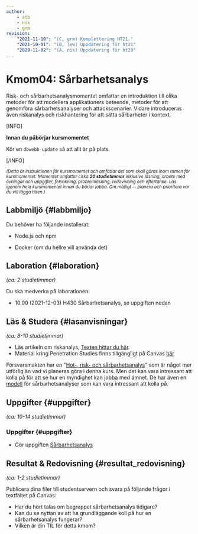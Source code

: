 ```yaml
---
author:
    - atb
    - nik
    - grm
revision:
    "2021-11-10": "(C, grm) Komplettering HT21."
    "2021-10-01": "(B, lew) Uppdatering för ht21"
    "2020-11-02": "(A, nik) Uppdatering för ht20"
...
```

Kmom04: Sårbarhetsanalys
==================================

Risk- och sårbarhetsanalysmomentet omfattar en introduktion till olika metoder för att modellera applikationers beteende, metoder för att genomföra sårbarhetsanalyser och attackscenarier. Vidare introduceras även riskanalys och riskhantering för att sätta sårbarheter i kontext.

[INFO]

**Innan du påbörjar kursmomentet**

Kör en `dbwebb update` så att allt är på plats.

[/INFO]

<!--more-->

<small><i>(Detta är instruktionen för kursmomentet och omfattar det som skall göras inom ramen för kursmomentet. Momentet omfattar cirka **20 studietimmar** inklusive läsning, arbete med övningar och uppgifter, felsökning, problemlösning, redovisning och eftertanke. Läs igenom hela kursmomentet innan du börjar jobba. Om möjligt -- planera och prioritera var du vill lägga tiden.)</i></small>


Labbmiljö  {#labbmiljo}
---------------------------------

Du behöver ha följande installerat:

* Node.js och npm

* Docker (om du hellre vill använda det)


Laboration  {#laboration}
---------------------------------

*(ca: 2 studietimmar)*

Du ska medverka på laborationen:

* 10.00 (2021-12-03) H430 Sårbarhetsanalys, se uppgiften nedan

<!-- * 10.00 (2021-12-03) via Zoom (länk på Canvas) -->


Läs &amp; Studera  {#lasanvisningar}
---------------------------------

*(ca: 8-10 studietimmar)*

* Läs artikeln om riskanalys, [Texten hittar du här](/kursmaterial/itsec/doc/riskanalys.pdf).
* Material kring Penetration Studies finns tillgängligt på Canvas [här](https://bth.instructure.com/courses/3047/files/364211)

Försvarsmakten har en "[Hot-, risk- och sårbarhetsanalys](https://www.foi.se/rest-api/report/FOI-R--3349--SE)" som är något mer utförlig än vad vi planeras göra i denna kurs. Men det kan vara intressant att kolla på för att se hur en myndighet kan jobba med ämnet. De har även en [modell](https://www.foi.se/rest-api/report/FOI-R--3288--SE) för sårbarhetsanalyser som kan vara intressant att kolla på.

Uppgifter  {#uppgifter}
-------------------------------------------

*(ca: 10-14 studietimmar)*

### Uppgifter {#uppgifter}

* Gör uppgiften [Sårbarhetsanalys](/uppgift/sarbarhetsanalys)

Resultat & Redovisning  {#resultat_redovisning}
-----------------------------------------------

*(ca: 1-2 studietimmar)*

Publicera dina filer till studentservern och svara på följande frågor i textfältet på Canvas:

* Har du hört talas om begreppet sårbarhetsanalys tidigare?
* Kan du se nyttan av att ha grundläggande koll på hur en sårbarhetsanalys fungerar?
* Vilken är din TIL för detta kmom?
